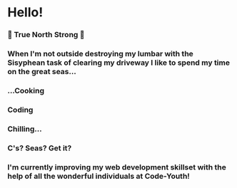 # Hello!
### 🍁 True North Strong 🗻

### When I'm not outside destroying my lumbar with the Sisyphean task of clearing my driveway I like to spend my time on the great seas...

### ...Cooking
### Coding
### Chilling...

### C's? Seas? Get it?

### I'm currently improving my web development skillset with the help of all the wonderful individuals at Code-Youth!
